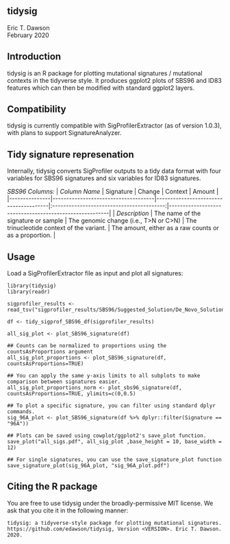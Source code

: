 tidysig
--------
Eric T. Dawson  
February 2020

## Introduction
tidysig is an R package for plotting mutational signatures / mutational contexts in
the tidyverse style. It produces ggplot2 plots of SBS96 and ID83 features which can then
be modified with standard ggplot2 layers.

## Compatibility
tidysig is currently compatible with SigProfilerExtractor (as of version 1.0.3),
with plans to support SignatureAnalyzer.

## Tidy signature represenation
Internally, tidysig converts SigProfiler outputs to a tidy data format with four variables for SBS96
signatures and six variables for ID83 signatures.

*SBS96 Columns:*
| *Column Name* | Signature | Change | Context | Amount |
|---------------|-------------------------------------|---------------------------------------|:-----------------------------------------:|--------------------------------------------------------|
| *Description* | The name of the signature or sample | The genomic change (i.e., T>N or C>N) | The trinucleotide context of the variant. | The amount, either as a raw counts or as a proportion. |


## Usage

Load a SigProfilerExtractor file as input and plot all signatures:  
```
library(tidysig)
library(readr)

sigprofiler_results <- read_tsv("sigprofiler_results/SBS96/Suggested_Solution/De_Novo_Solution/De_Novo_Solution_Signatures_SBS96.txt")

df <- tidy_sigprof_SBS96_df(sigprofiler_results)

all_sig_plot <- plot_SBS96_signature(df)

## Counts can be normalized to proportions using the countsAsProportions argument
all_sig_plot_proportions <- plot_SBS96_signature(df, countsAsProportions=TRUE)

## You can apply the same y-axis limits to all subplots to make comparison between signatures easier.
all_sig_plot_proportions_norm <- plot_sbs96_signature(df, countsAsProportions=TRUE, ylimits=c(0,0.5)

## To plot a specific signature, you can filter using standard dplyr commands.
sig_96A_plot <- plot_SBS96_signature(df %>% dplyr::filter(Signature == "96A"))

## Plots can be saved using cowplot/ggplot2's save_plot function.
save_plot("all_sigs.pdf", all_sig_plot ,base_height = 10, base_width = 12)

## For single signatures, you can use the save_signature_plot function
save_signature_plot(sig_96A_plot, "sig_96A_plot.pdf")
```

## Citing the R package
You are free to use tidysig under the broadly-permissive MIT license. We ask 
that you cite it in the following manner:
```
tidysig: a tidyverse-style package for plotting mutational signatures. https://github.com/edawson/tidysig, Version <VERSION>. Eric T. Dawson. 2020.
```
